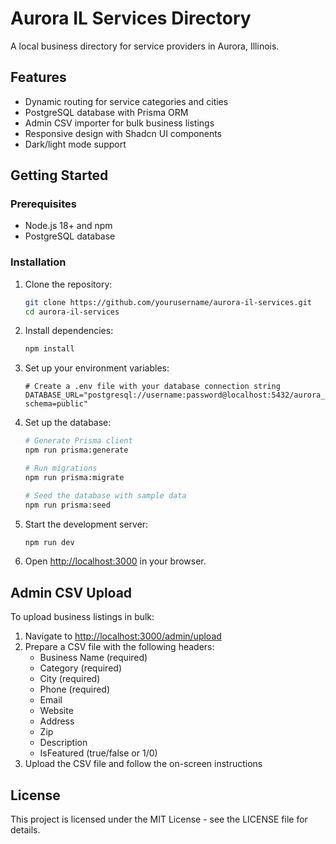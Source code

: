# Aurora IL Services Directory

A local business directory for service providers in Aurora, Illinois.

## Features

- Dynamic routing for service categories and cities
- PostgreSQL database with Prisma ORM
- Admin CSV importer for bulk business listings
- Responsive design with Shadcn UI components
- Dark/light mode support

## Getting Started

### Prerequisites

- Node.js 18+ and npm
- PostgreSQL database

### Installation

1. Clone the repository:
   ```bash
   git clone https://github.com/yourusername/aurora-il-services.git
   cd aurora-il-services
   ```

2. Install dependencies:
   ```bash
   npm install
   ```

3. Set up your environment variables:
   ```
   # Create a .env file with your database connection string
   DATABASE_URL="postgresql://username:password@localhost:5432/aurora_services?schema=public"
   ```

4. Set up the database:
   ```bash
   # Generate Prisma client
   npm run prisma:generate
   
   # Run migrations
   npm run prisma:migrate
   
   # Seed the database with sample data
   npm run prisma:seed
   ```

5. Start the development server:
   ```bash
   npm run dev
   ```

6. Open [http://localhost:3000](http://localhost:3000) in your browser.

## Admin CSV Upload

To upload business listings in bulk:

1. Navigate to [http://localhost:3000/admin/upload](http://localhost:3000/admin/upload)
2. Prepare a CSV file with the following headers:
   - Business Name (required)
   - Category (required)
   - City (required)
   - Phone (required)
   - Email
   - Website
   - Address
   - Zip
   - Description
   - IsFeatured (true/false or 1/0)
3. Upload the CSV file and follow the on-screen instructions

## License

This project is licensed under the MIT License - see the LICENSE file for details. 